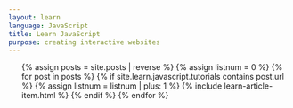 ```yaml
---
layout: learn
language: JavaScript
title: Learn JavaScript
purpose: creating interactive websites
---
```

<!-- I've written many tutorials on JavaScript. As I want to make them easy to learn from, I've complied a list of which posts to check out in what order if you want to learn JavaScript. If you want to know more about Code The Web, check out the [welcome post][welcome].

> ### Want to get new posts in your inbox? [Sign up to my newsletter][newsletter].
> I've worked hard on these tutorials and as of now do not make any money on them, so I'd really appreciate if you signed up ;)
{:class="newsletter"}

# Prerequisites
These are optional but recommended. In tutorials, I might build on what's covered here. I'd also recommed the set-up tutorial so you are writing and running your code in the same way as I am. Or, you can just **[skip to the tutorials](#tutorials)**.
## How to learn a programming language
[How to learn web development][p1]

## Background knowledge
[How the internet works][p2]

## Set-up
[Practice web development on your computer][p3]

# Tutorials
I make a new tutorial at least once a week. Over time, this list will grow. [Sign up to the newsletter][newsletter] to stay up to date! -->

<ol class="learn-post-cards article-list">
{% assign posts = site.posts | reverse %}
{% assign listnum = 0 %}
{% for post in posts %}
{% if site.learn.javascript.tutorials contains post.url %}
{% assign listnum = listnum | plus: 1 %}
{% include learn-article-item.html %}
{% endif %}
{% endfor %}
</ol>

<!-- # Other resources you may find useful
These are just other articles I have written about stuff that isn't programming, but will help you along your web development journey.

<ul>
{% assign posts = site.posts | reverse %}
{% for post in posts %}
{% if site.learn.javascript.other contains post.url %}
<li><a href="{{post.url}}">{{post.title}}</a></li>
{% endif %}
{% endfor %}
</ul> -->
<span class="invisible-text">   ‍   </span>

[newsletter]: {{site.newsletter}}

[welcome]: /2017/09/29/welcome/
[p1]: /2017/10/04/how-to-learn-web-development/
[p2]: /2017/10/05/how-the-internet-works/
[p3]: /2017/10/06/web-development-on-your-computer/